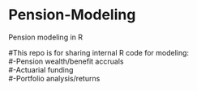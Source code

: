 # Pension-Modeling
Pension modeling in R

#This repo is for sharing internal R code for modeling:<br>
#-Pension wealth/benefit accruals<br>
#-Actuarial funding<br>
#-Portfolio analysis/returns


